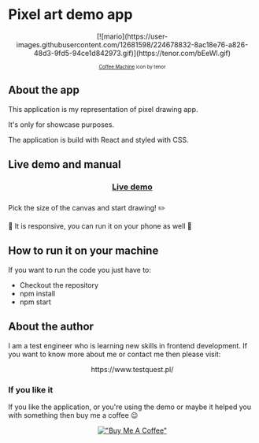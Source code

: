 # Pixel art demo app

<div align="center">
[![mario](https://user-images.githubusercontent.com/12681598/224678832-8ac18e76-a826-48d3-9fd5-94ce1d842973.gif)](https://tenor.com/bEeWl.gif)

<sub><sup><a target="_blank" href="https://tenor.com/pl/view/coffee-blender-coffee-machine-good-morning-gif-16895771">Coffee Machine</a> icon by tenor</sup></sub>

</div>


## About the app

This application is my representation of pixel drawing app.

It's only for showcase purposes.

The application is build with React and styled with CSS.

## Live demo and manual

<div align="center">

<h3><a target="_blank" href="https://piotrhabecki.github.io/PixelArtAppDemo/">Live demo</a><h3>

</div>

Pick the size of the canvas and start drawing! ✏️

📱 It is responsive, you can run it on your phone as well 📱

## How to run it on your machine

If you want to run the code you just have to:

* Checkout the repository
* npm install
* npm start

## About the author

I am a test engineer who is learning new skills in frontend development. If you want to know more about me or contact me then please visit:

<div align="center">
https://www.testquest.pl/
</div>

### If you like it
If you like the application, or you're using the demo or maybe it helped you with something then buy me a coffee 😉
<div align="center">

[!["Buy Me A Coffee"](https://www.buymeacoffee.com/assets/img/custom_images/orange_img.png)](https://www.buymeacoffee.com/piotrhabecZ)  
</div>
